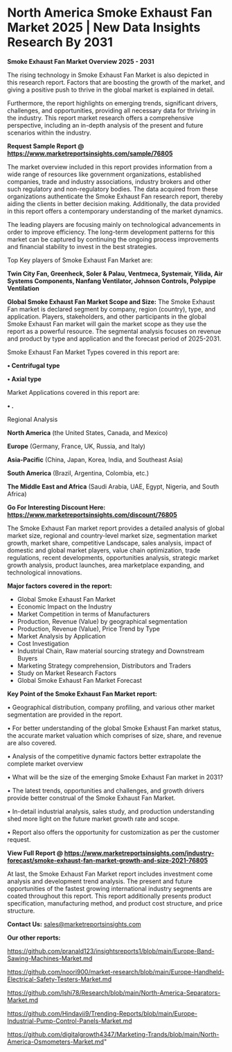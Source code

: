 # North America Smoke Exhaust Fan Market 2025 | New Data Insights Research By 2031

<Strong> Smoke Exhaust Fan Market Overview 2025 - 2031</strong>

The rising technology in Smoke Exhaust Fan Market is also depicted in this research report. Factors that are boosting the growth of the market, and giving a positive push to thrive in the global market is explained in detail.

Furthermore, the report highlights on emerging trends, significant drivers, challenges, and opportunities, providing all necessary data for thriving in the industry. This report market research offers a comprehensive perspective, including an in-depth analysis of the present and future scenarios within the industry.

<strong>Request Sample Report @ <a href=https://www.marketreportsinsights.com/sample/76805>https://www.marketreportsinsights.com/sample/76805</a></strong>

The market overview included in this report provides information from a wide range of resources like government organizations, established companies, trade and industry associations, industry brokers and other such regulatory and non-regulatory bodies. The data acquired from these organizations authenticate the Smoke Exhaust Fan research report, thereby aiding the clients in better decision making. Additionally, the data provided in this report offers a contemporary understanding of the market dynamics.

The leading players are focusing mainly on technological advancements in order to improve efficiency. The long-term development patterns for this market can be captured by continuing the ongoing process improvements and financial stability to invest in the best strategies.

Top Key players of Smoke Exhaust Fan Market are:

<strong>Twin City Fan, Greenheck, Soler & Palau, Ventmeca, Systemair, Yilida, Air Systems Components, Nanfang Ventilator, Johnson Controls, Polypipe Ventilation</strong>

<strong><b>Global Smoke Exhaust Fan Market Scope and Size:</b></strong>
The Smoke Exhaust Fan market is declared segment by company, region (country), type, and application. Players, stakeholders, and other participants in the global Smoke Exhaust Fan market will gain the market scope as they use the report as a powerful resource. The segmental analysis focuses on revenue and product by type and application and the forecast period of 2025-2031.

Smoke Exhaust Fan Market Types covered in this report are:

<strong>• Centrifugal type

• Axial type</strong>

Market Applications covered in this report are:

<strong>• .</strong> 

Regional Analysis

<strong>North America</strong> (the United States, Canada, and Mexico)

<strong>Europe</strong> (Germany, France, UK, Russia, and Italy)

<strong>Asia-Pacific</strong> (China, Japan, Korea, India, and Southeast Asia)

<strong>South America</strong> (Brazil, Argentina, Colombia, etc.)

<strong>The Middle East and Africa</strong> (Saudi Arabia, UAE, Egypt, Nigeria, and South Africa)

<strong>Go For Interesting Discount Here: <a href=https://www.marketreportsinsights.com/discount/76805>https://www.marketreportsinsights.com/discount/76805</a></strong>

The Smoke Exhaust Fan market report provides a detailed analysis of global market size, regional and country-level market size, segmentation market growth, market share, competitive Landscape, sales analysis, impact of domestic and global market players, value chain optimization, trade regulations, recent developments, opportunities analysis, strategic market growth analysis, product launches, area marketplace expanding, and technological innovations.

<strong><b>Major factors covered in the report:</b></strong>
<ul>
  <li>Global Smoke Exhaust Fan Market </li>
  <li>Economic Impact on the Industry</li>
  <li>Market Competition in terms of Manufacturers</li>
  <li>Production, Revenue (Value) by geographical segmentation</li>
  <li>Production, Revenue (Value), Price Trend by Type</li>
  <li>Market Analysis by Application</li>
  <li>Cost Investigation</li>
  <li>Industrial Chain, Raw material sourcing strategy and Downstream Buyers</li>
  <li>Marketing Strategy comprehension, Distributors and Traders</li>
  <li>Study on Market Research Factors</li>
  <li>Global Smoke Exhaust Fan Market Forecast</li>
</ul>

<strong><b>Key Point of the Smoke Exhaust Fan Market report:</b></strong>

• Geographical distribution, company profiling, and various other market segmentation are provided in the report.

• For better understanding of the global Smoke Exhaust Fan market status, the accurate market valuation which comprises of size, share, and revenue are also covered.

• Analysis of the competitive dynamic factors better extrapolate the complete market overview

• What will be the size of the emerging Smoke Exhaust Fan market in 2031?

• The latest trends, opportunities and challenges, and growth drivers provide better construal of the Smoke Exhaust Fan Market.

• In-detail industrial analysis, sales study, and production understanding shed more light on the future market growth rate and scope.

• Report also offers the opportunity for customization as per the customer request.

<strong><b>View Full Report @ <a href=https://www.marketreportsinsights.com/industry-forecast/smoke-exhaust-fan-market-growth-and-size-2021-76805>https://www.marketreportsinsights.com/industry-forecast/smoke-exhaust-fan-market-growth-and-size-2021-76805</a></b></strong>


At last, the Smoke Exhaust Fan Market report includes investment come analysis and development trend analysis. The present and future opportunities of the fastest growing international industry segments are coated throughout this report. This report additionally presents product specification, manufacturing method, and product cost structure, and price structure.

<strong>Contact Us:</strong>
sales@marketreportsinsights.com

<strong>Our other reports:</strong>

<a href=https://github.com/pranald123/insightsreports1/blob/main/Europe-Band-Sawing-Machines-Market.md>https://github.com/pranald123/insightsreports1/blob/main/Europe-Band-Sawing-Machines-Market.md</a>

<a href=https://github.com/noori900/market-research/blob/main/Europe-Handheld-Electrical-Safety-Testers-Market.md>https://github.com/noori900/market-research/blob/main/Europe-Handheld-Electrical-Safety-Testers-Market.md</a>

<a href=https://github.com/Ishi78/Research/blob/main/North-America-Separators-Market.md>https://github.com/Ishi78/Research/blob/main/North-America-Separators-Market.md</a>

<a href=https://github.com/Hindavii9/Trending-Reports/blob/main/Europe-Industrial-Pump-Control-Panels-Market.md>https://github.com/Hindavii9/Trending-Reports/blob/main/Europe-Industrial-Pump-Control-Panels-Market.md</a>

<a href=https://github.com/digitalgrowth4347/Marketing-Trands/blob/main/North-America-Osmometers-Market.md>https://github.com/digitalgrowth4347/Marketing-Trands/blob/main/North-America-Osmometers-Market.md</a>"
